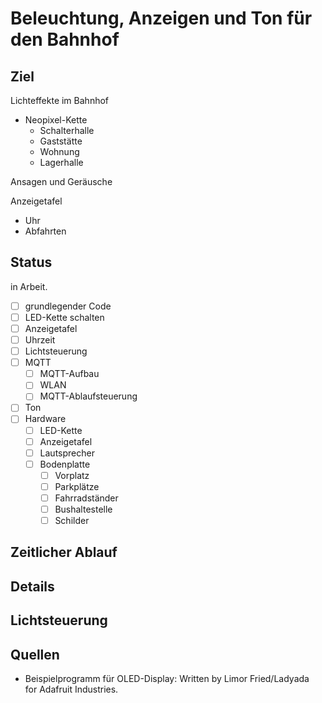 # Beleuchtung, Anzeigen und Ton für den Bahnhof

## Ziel

Lichteffekte im Bahnhof

- Neopixel-Kette 
  - Schalterhalle
  - Gaststätte
  - Wohnung
  - Lagerhalle

Ansagen und Geräusche

Anzeigetafel

- Uhr
- Abfahrten

## Status

in Arbeit.

- [ ] grundlegender Code
- [ ] LED-Kette schalten
- [ ] Anzeigetafel
- [ ] Uhrzeit
- [ ] Lichtsteuerung
- [ ] MQTT
  - [ ] MQTT-Aufbau
  - [ ] WLAN
  - [ ] MQTT-Ablaufsteuerung
- [ ] Ton
- [ ] Hardware
  - [ ] LED-Kette
  - [ ] Anzeigetafel
  - [ ] Lautsprecher
  - [ ] Bodenplatte
    - [ ] Vorplatz
    - [ ] Parkplätze
    - [ ] Fahrradständer
    - [ ] Bushaltestelle
    - [ ] Schilder

## Zeitlicher Ablauf

## Details

## Lichtsteuerung

## Quellen

- Beispielprogramm für OLED-Display: Written by Limor Fried/Ladyada  
  for Adafruit Industries.